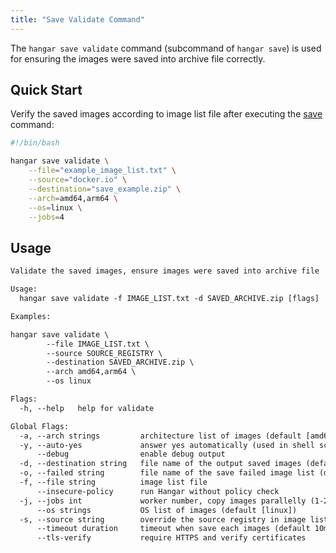 ```yaml
---
title: "Save Validate Command"
---
```


The `hangar save validate` command (subcommand of `hangar save`) is used for ensuring the images were saved into archive file correctly.

## Quick Start

Verify the saved images according to image list file after executing the [save](save#quick-start) command:

```bash
#!/bin/bash

hangar save validate \
    --file="example_image_list.txt" \
    --source="docker.io" \
    --destination="save_example.zip" \
    --arch=amd64,arm64 \
    --os=linux \
    --jobs=4
```

## Usage

```txt title="hangar save validate --help"
Validate the saved images, ensure images were saved into archive file

Usage:
  hangar save validate -f IMAGE_LIST.txt -d SAVED_ARCHIVE.zip [flags]

Examples:

hangar save validate \
        --file IMAGE_LIST.txt \
        --source SOURCE_REGISTRY \
        --destination SAVED_ARCHIVE.zip \
        --arch amd64,arm64 \
        --os linux

Flags:
  -h, --help   help for validate

Global Flags:
  -a, --arch strings         architecture list of images (default [amd64,arm64])
  -y, --auto-yes             answer yes automatically (used in shell script)
      --debug                enable debug output
  -d, --destination string   file name of the output saved images (default "saved-images.zip")
  -o, --failed string        file name of the save failed image list (default "save-failed.txt")
  -f, --file string          image list file
      --insecure-policy      run Hangar without policy check
  -j, --jobs int             worker number, copy images parallelly (1-20) (default 1)
      --os strings           OS list of images (default [linux])
  -s, --source string        override the source registry in image list
      --timeout duration     timeout when save each images (default 10m0s)
      --tls-verify           require HTTPS and verify certificates
```
